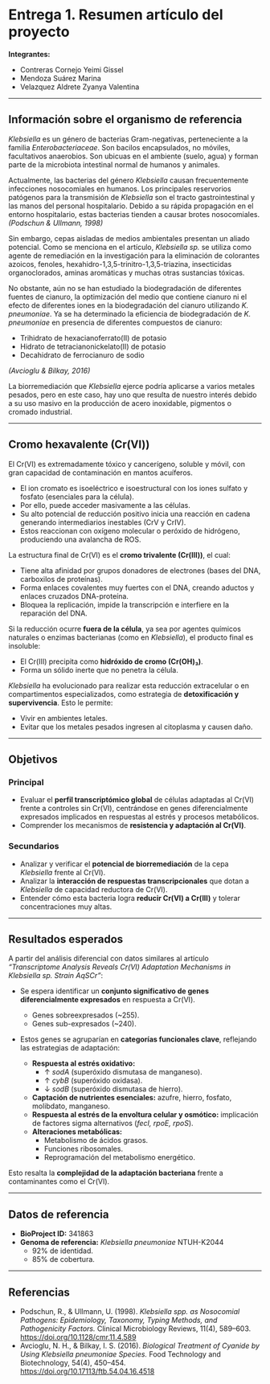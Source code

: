 ﻿# Entrega 1. Resumen artículo del proyecto  

**Integrantes:**  
- Contreras Cornejo Yeimi Gissel  
- Mendoza Suárez Marina  
- Velazquez Aldrete Zyanya Valentina  

---

## Información sobre el organismo de referencia  

*Klebsiella* es un género de bacterias Gram-negativas, perteneciente a la familia *Enterobacteriaceae*. Son bacilos encapsulados, no móviles, facultativos anaerobios. Son ubicuas en el ambiente (suelo, agua) y forman parte de la microbiota intestinal normal de humanos y animales.  

Actualmente, las bacterias del género *Klebsiella* causan frecuentemente infecciones nosocomiales en humanos. Los principales reservorios patógenos para la transmisión de *Klebsiella* son el tracto gastrointestinal y las manos del personal hospitalario. Debido a su rápida propagación en el entorno hospitalario, estas bacterias tienden a causar brotes nosocomiales.  *(Podschun & Ullmann, 1998)*  

Sin embargo, cepas aisladas de medios ambientales presentan un aliado potencial. Como se menciona en el artículo, *Klebsiella sp.* se utiliza como agente de remediación en la investigación para la eliminación de colorantes azoicos, fenoles, hexahidro-1,3,5-trinitro-1,3,5-triazina, insecticidas organoclorados, aminas aromáticas y muchas otras sustancias tóxicas.  

No obstante, aún no se han estudiado la biodegradación de diferentes fuentes de cianuro, la optimización del medio que contiene cianuro ni el efecto de diferentes iones en la biodegradación del cianuro utilizando *K. pneumoniae*. Ya se ha determinado la eficiencia de biodegradación de *K. pneumoniae* en presencia de diferentes compuestos de cianuro:  

- Trihidrato de hexacianoferrato(II) de potasio  
- Hidrato de tetracianonickelato(II) de potasio  
- Decahidrato de ferrocianuro de sodio  

*(Avcioglu & Bilkay, 2016)*  

La biorremediación que *Klebsiella* ejerce podría aplicarse a varios metales pesados, pero en este caso, hay uno que resulta de nuestro interés debido a su uso masivo en la producción de acero inoxidable, pigmentos o cromado industrial.  

---

## Cromo hexavalente (Cr(VI))  

El Cr(VI) es extremadamente tóxico y cancerígeno, soluble y móvil, con gran capacidad de contaminación en mantos acuíferos.  

- El ion cromato es isoeléctrico e isoestructural con los iones sulfato y fosfato (esenciales para la célula).  
- Por ello, puede acceder masivamente a las células.  
- Su alto potencial de reducción positivo inicia una reacción en cadena generando intermediarios inestables (CrV y CrIV).  
- Estos reaccionan con oxígeno molecular o peróxido de hidrógeno, produciendo una avalancha de ROS.  

La estructura final de Cr(VI) es el **cromo trivalente (Cr(III))**, el cual:  
- Tiene alta afinidad por grupos donadores de electrones (bases del DNA, carboxilos de proteínas).  
- Forma enlaces covalentes muy fuertes con el DNA, creando aductos y enlaces cruzados DNA-proteína.  
- Bloquea la replicación, impide la transcripción e interfiere en la reparación del DNA.  

Si la reducción ocurre **fuera de la célula**, ya sea por agentes químicos naturales o enzimas bacterianas (como en *Klebsiella*), el producto final es insoluble:  

- El Cr(III) precipita como **hidróxido de cromo (Cr(OH)₃)**.  
- Forma un sólido inerte que no penetra la célula.  

*Klebsiella* ha evolucionado para realizar esta reducción extracelular o en compartimentos especializados, como estrategia de **detoxificación y supervivencia**. Esto le permite:  
- Vivir en ambientes letales.  
- Evitar que los metales pesados ingresen al citoplasma y causen daño.  

---

## Objetivos  

### Principal  
- Evaluar el **perfil transcriptómico global** de células adaptadas al Cr(VI) frente a controles sin Cr(VI), centrándose en genes diferencialmente expresados implicados en respuestas al estrés y procesos metabólicos.  
- Comprender los mecanismos de **resistencia y adaptación al Cr(VI)**.  

### Secundarios  
- Analizar y verificar el **potencial de biorremediación** de la cepa *Klebsiella* frente al Cr(VI).  
- Analizar la **interacción de respuestas transcripcionales** que dotan a *Klebsiella* de capacidad reductora de Cr(VI).  
- Entender cómo esta bacteria logra **reducir Cr(VI) a Cr(III)** y tolerar concentraciones muy altas.  

---

## Resultados esperados  

A partir del análisis diferencial con datos similares al artículo *“Transcriptome Analysis Reveals Cr(VI) Adaptation Mechanisms in Klebsiella sp. Strain AqSCr”*:  

- Se espera identificar un **conjunto significativo de genes diferencialmente expresados** en respuesta a Cr(VI).  
  - Genes sobreexpresados (~255).  
  - Genes sub-expresados (~240).  

- Estos genes se agruparían en **categorías funcionales clave**, reflejando las estrategias de adaptación:  
  - **Respuesta al estrés oxidativo:**  
    - ↑ *sodA* (superóxido dismutasa de manganeso).  
    - ↑ *cybB* (superóxido oxidasa).  
    - ↓ *sodB* (superóxido dismutasa de hierro).  
  - **Captación de nutrientes esenciales:** azufre, hierro, fosfato, molibdato, manganeso.  
  - **Respuesta al estrés de la envoltura celular y osmótico:** implicación de factores sigma alternativos (*fecI, rpoE, rpoS*).  
  - **Alteraciones metabólicas:**  
    - Metabolismo de ácidos grasos.  
    - Funciones ribosomales.  
    - Reprogramación del metabolismo energético.  

Esto resalta la **complejidad de la adaptación bacteriana** frente a contaminantes como el Cr(VI).  

---

## Datos de referencia  

- **BioProject ID:** 341863  
- **Genoma de referencia:** *Klebsiella pneumoniae* NTUH-K2044  
  - 92% de identidad.  
  - 85% de cobertura.  

---

## Referencias  

- Podschun, R., & Ullmann, U. (1998). *Klebsiella spp. as Nosocomial Pathogens: Epidemiology, Taxonomy, Typing Methods, and Pathogenicity Factors.* Clinical Microbiology Reviews, 11(4), 589–603. https://doi.org/10.1128/cmr.11.4.589  
- Avcioglu, N. H., & Bilkay, I. S. (2016). *Biological Treatment of Cyanide by Using Klebsiella pneumoniae Species.* Food Technology and Biotechnology, 54(4), 450–454. https://doi.org/10.17113/ftb.54.04.16.4518  

